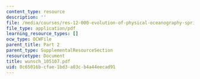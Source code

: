 ```yaml
---
content_type: resource
description: ''
file: /media/courses/res-12-000-evolution-of-physical-oceanography-spring-2007/0c65016bcfae1bd3a03cb4a44eecad91_wunsch_105107.pdf
file_type: application/pdf
learning_resource_types: []
ocw_type: OCWFile
parent_title: Part 2
parent_type: SupplementalResourceSection
resourcetype: Document
title: wunsch_105107.pdf
uid: 0c65016b-cfae-1bd3-a03c-b4a44eecad91
---
```

